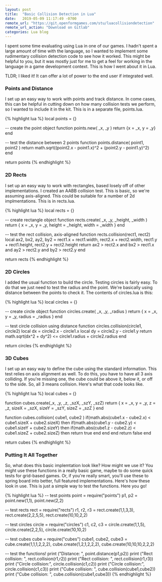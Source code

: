 ```yaml
---
layout: post
title:  "Basic Collision Detection in Lua"
date:   2019-05-09 11:17:49 -0700
remote_url: "https://git.openformgames.com/stu/luacollisiondetection"
remote_url_action: "Download on Gitlab"
categories: Lua blog
---
```


I spent some time evaluating using Lua in one of our games. I hadn't spent a large amount of time with the language, so I wanted to implement some rudimentary collision detection code to see how it worked. This might be helpful to you, but it was mostly just for me to get a feel for working in the language in a game development context. This is how I went about it in Lua.

TLDR; I liked it! It can offer a lot of power to the end user if integrated well.

### Points and Distance

I set up an easy way to work with points and track distance. In come cases, this can be helpful in cutting down on how many collision tests we perform, so I wanted to include it in the kit. This is in a separate file, points.lua.

{% highlight lua %}
local points = {}

-- create the point object
function points.new( _x, _y )
	return {x = _x, y = _y}
end

-- test the distance between 2 points
function points.distance( point1, point2 )
	return math.sqrt((point2.x - point1.x)^2 + (point2.y - point1.y)^2)
end

return points
{% endhighlight %}

### 2D Rects

I set up an easy way to work with rectangles, based losely off of other implementations. I created an AABB collision test. This is basic, so we're assuming axis-aligned. This could be suitable for a number of 2d implmentations. This is in rects.lua.

{% highlight lua %}
local rects = {}

-- create rectangle object
function rects.create( _x, _y, _height, _width )
	return { x = _x, y = _y, height = _height, width = _width }
end

-- test the rect collision, axis-aligned
function rects.collision(rect1, rect2)
	local ax2, bx2, ay2, by2 = rect1.x + rect1.width, rect2.x + rect2.width, rect1.y + rect1.height, rect2.y + rect2.height
	return ax2 > rect2.x and bx2 > rect1.x and ay2 > rect2.y and by2 > rect2.y
end

return rects
{% endhighlight %}

### 2D Circles

I added the usual function to build the circle. Testing circles is fairly easy. To do that we just need to test the radius and the point. We're basically using distance between the points to check it. The contents of circles.lua is this: 

{% highlight lua %}
local circles = {}

-- create circle object
function circles.create( _x, _y, _radius )
	return { x = _x, y = _y, radius = _radius }
end

-- test circle collision using distance 
function circles.collision(circle1, circle2)
	local dx = circle2.x - circle1.x
	local dy = circle2.y - circle1.y
	return math.sqrt(dx^2 + dy^2) <= circle1.radius + circle2.radius
end

return circles
{% endhighlight %}

### 3D Cubes

I set up an easy way to define the cube using the standard information. This test relies on axis alignment as well. To do this, you have to have all 3 axis colliding. If you're missing one, the cube could be above it, below it, or off to the side. So, all 3 means collision. Here's what that code looks like.

{% highlight lua %}
local cubes = {}

function cubes.create(_x, _y, _z, _szX, _szY, _szZ)
	return { x = _x, y = _y, z = _z, sizeX = _szX, sizeY = _szY, sizeZ = _szZ }
end

function cubes.collision( cube1, cube2 )
	if(math.abs(cube1.x - cube2.x) < cube1.sizeX + cube2.sizeX) then
		if(math.abs(cube1.y - cube2.y) < cube1.sizeY + cube2.sizeY) then
			if(math.abs(cube1.z - cube2.z) < cube1.sizeZ + cube2.sizeZ) then
				return true
			end
		end
	end
	return false
end

return cubes
{% endhighlight %}


### Putting It All Together

So, what does this basic implemtation look like? How might we use it? You might use these functions in a really basic game, maybe to do some quick tests for grid-based games. Or, if you're really smart, you'll use these to spring board into better, full featured implementations. Here's how these look in use. This is just a simple way to test the functions. Here you go!

{% highlight lua %}
-- test points
point = require("points")
p1, p2 = point.new(1,1), point.new(2,2)

-- test rects
rect = require("rects")
r1, r2, r3 = rect.create(1,1,3,3), rect.create(2,2,5,5), rect.create(10,10,2,2)

-- test circles
circle = require("circles")
c1, c2, c3 = circle.create(1,1,5), circle.create(2,2,5), circle.create(10,10,2)

-- test cubes
cube = require("cubes")
cube1, cube2, cube3 = cube.create(1,1,1,2,2,2), cube.create(1,2,1,2,2,2), cube.create(10,10,10,2,2,2)

-- test the functions!
print ("Distance: ", point.distance(p1,p2))
print ("Rect collision: ", rect.collision(r1,r2))
print ("Rect collision: ", rect.collision(r1,r3))
print ("Circle collision:", circle.collision(c1,c2))
print ("Circle collision:", circle.collision(c1,c3))
print ("Cube collision: ", cube.collision(cube1,cube2))
print ("Cube collision: ", cube.collision(cube1,cube3))
{% endhighlight %}